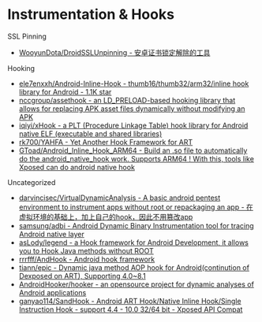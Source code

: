 # Instrumentation & Hooks

SSL Pinning

* [WooyunDota/DroidSSLUnpinning - 安卓证书锁定解除的工具](https://github.com/WooyunDota/DroidSSLUnpinning)

Hooking

* [ele7enxxh/Android-Inline-Hook - thumb16/thumb32/arm32/inline hook library for Android - 1.1K star](https://github.com/ele7enxxh/Android-Inline-Hook)
* [nccgroup/assethook - an LD_PRELOAD-based hooking library that allows for replacing APK asset files dynamically without modifying an APK](https://github.com/nccgroup/assethook)
* [iqiyi/xHook - a PLT (Procedure Linkage Table) hook library for Android native ELF (executable and shared libraries)](https://github.com/iqiyi/xHook)
* [rk700/YAHFA - Yet Another Hook Framework for ART](https://github.com/rk700/YAHFA)
* [GToad/Android_Inline_Hook_ARM64 - Build an .so file to automatically do the android_native_hook work. Supports ARM64 ! With this, tools like Xposed can do android native hook](https://github.com/GToad/Android_Inline_Hook_ARM64)

Uncategorized

* [darvincisec/VirtualDynamicAnalysis - A basic android pentest environment to instrument apps without root or repackaging an app - 在虚拟环境的基础上，加上自己的hook，因此不用篡改app](https://github.com/darvincisec/VirtualDynamicAnalysis)
* [samsung/adbi - Android Dynamic Binary Instrumentation tool for tracing Android native layer](https://github.com/samsung/adbi)
* [asLody/legend - a Hook framework for Android Development, it allows you to Hook Java methods without ROOT](https://github.com/asLody/legend)
* [rrrfff/AndHook - Android hook framework](https://github.com/rrrfff/AndHook)
* [tiann/epic - Dynamic java method AOP hook for Android(continution of Dexposed on ART), Supporting 4.0~8.1](https://github.com/tiann/epic)
* [AndroidHooker/hooker - an opensource project for dynamic analyses of Android applications](https://github.com/AndroidHooker/hooker)
* [ganyao114/SandHook - Android ART Hook/Native Inline Hook/Single Instruction Hook - support 4.4 - 10.0 32/64 bit - Xposed API Compat](https://github.com/ganyao114/SandHook)

